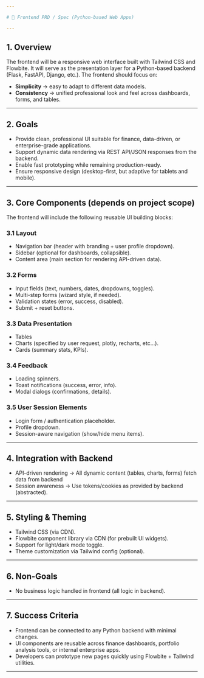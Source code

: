 ```yaml
---

# 📄 Frontend PRD / Spec (Python-based Web Apps)

---
```


## 1. Overview

The frontend will be a responsive web interface built with Tailwind CSS and Flowbite.
It will serve as the presentation layer for a Python-based backend (Flask, FastAPI, Django, etc.).
The frontend should focus on:
- **Simplicity** → easy to adapt to different data models.
- **Consistency** → unified professional look and feel across dashboards, forms, and tables.

---

## 2. Goals

- Provide clean, professional UI suitable for finance, data-driven, or enterprise-grade applications.
- Support dynamic data rendering via REST API/JSON responses from the backend.
- Enable fast prototyping while remaining production-ready.
- Ensure responsive design (desktop-first, but adaptive for tablets and mobile).

---

## 3. Core Components (depends on project scope)

The frontend will include the following reusable UI building blocks:

### 3.1 Layout
- Navigation bar (header with branding + user profile dropdown).
- Sidebar (optional for dashboards, collapsible).
- Content area (main section for rendering API-driven data).

### 3.2 Forms
- Input fields (text, numbers, dates, dropdowns, toggles).
- Multi-step forms (wizard style, if needed).
- Validation states (error, success, disabled).
- Submit + reset buttons.

### 3.3 Data Presentation
- Tables
- Charts (specified by user request, plotly, recharts, etc...).
- Cards (summary stats, KPIs).

### 3.4 Feedback
- Loading spinners.
- Toast notifications (success, error, info).
- Modal dialogs (confirmations, details).

### 3.5 User Session Elements
- Login form / authentication placeholder.
- Profile dropdown.
- Session-aware navigation (show/hide menu items).

---

## 4. Integration with Backend

- API-driven rendering → All dynamic content (tables, charts, forms) fetch data from backend
- Session awareness → Use tokens/cookies as provided by backend (abstracted).

---

## 5. Styling & Theming

- Tailwind CSS (via CDN).
- Flowbite component library via CDN (for prebuilt UI widgets).
- Support for light/dark mode toggle.
- Theme customization via Tailwind config (optional).

---

## 6. Non-Goals

- No business logic handled in frontend (all logic in backend).

---

## 7. Success Criteria

- Frontend can be connected to any Python backend with minimal changes.
- UI components are reusable across finance dashboards, portfolio analysis tools, or internal enterprise apps.
- Developers can prototype new pages quickly using Flowbite + Tailwind utilities.

---
